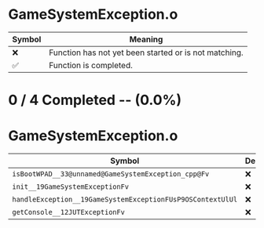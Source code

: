# GameSystemException.o
| Symbol | Meaning 
| ------------- | ------------- 
| :x: | Function has not yet been started or is not matching. 
| :white_check_mark: | Function is completed. 


# 0 / 4 Completed -- (0.0%)
# GameSystemException.o
| Symbol | Decompiled? |
| ------------- | ------------- |
| `isBootWPAD__33@unnamed@GameSystemException_cpp@Fv` | :x: |
| `init__19GameSystemExceptionFv` | :x: |
| `handleException__19GameSystemExceptionFUsP9OSContextUlUl` | :x: |
| `getConsole__12JUTExceptionFv` | :x: |
